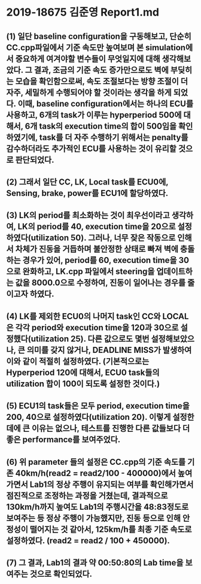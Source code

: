 # 2019-18675 김준영 Report1.md

## (1) 일단 baseline configuration을 구동해보고, 단순히 CC.cpp파일에서 기준 속도만 높여보며 본 simulation에서 중요하게 여겨야할 변수들이 무엇일지에 대해 생각해보았다. 그 결과, 조금의 기준 속도 증가만으로도 벽에 부딪히는 모습을 확인함으로써, 속도 조절보다는 방향 조절이 더 자주, 세밀하게 수행되어야 할 것이라는 생각을 하게 되었다. 이때, baseline configuration에서는 하나의 ECU를 사용하고, 6개의 task가 이루는 hyperperiod 500에 대해서, 6개 task의 execution time의 합이 500임을 확인하였기에, task를 더 자주 수행하기 위해서는 penalty를 감수하더라도 추가적인 ECU를 사용하는 것이 유리할 것으로 판단되었다.

## (2) 그래서 일단 CC, LK, Local task를 ECU0에, Sensing, brake, power를 ECU1에 할당하였다.

## (3) LK의 period를 최소화하는 것이 최우선이라고 생각하여, LK의 period를 40, execution time을 20으로 설정하였다(utilization 50). 그러나, 너무 잦은 작동으로 인해서 차체가 진동을 거듭하며 불안정한 상태로 빠져 벽에 충돌하는 경우가 있어, period를 60, execution time을 30으로 완화하고, LK.cpp 파일에서 steering을 업데이트하는 값을 8000.0으로 수정하여, 진동이 일어나는 경우를 줄이고자 하였다.

## (4) LK를 제외한 ECU0의 나머지 task인 CC와 LOCAL은 각각 period와 execution time을 120과 30으로 설정했다(utilization 25). 다른 값으로도 몇번 설정해보았으나, 큰 의미를 갖지 않거나, DEADLINE MISS가 발생하여 이와 같이 적절히 설정하였다. (기본적으로는 Hyperperiod 120에 대해서, ECU0 task들의 utilization 합이 100이 되도록 설정한 것이다.) 

## (5) ECU1의 task들은 모두 period, execution time을 200, 40으로 설정하였다(utilization 20). 이렇게 설정한 데에 큰 이유는 없으나, 테스트를 진행한 다른 값들보다 더 좋은 performance를 보여주었다.

## (6) 위 parameter 들의 설정은 CC.cpp의 기준 속도를 기존 40km/h(read2 = read2/100 - 400000)에서 높여가면서 Lab1의 정상 주행이 유지되는 여부를 확인해가면서 점진적으로 조정하는 과정을 거쳤는데, 결과적으로 130km/h까지 높여도 Lab1의 주행시간을 48:83정도로 보여주는 등 정상 주행이 가능했지만, 진동 등으로 인해 안정성이 떨어지는 것 같아서, 125km/h를 최종 기준 속도로 설정하였다. (read2 = read2 / 100 + 450000).

## (7) 그 결과, Lab1의 결과 약 00:50:80의 Lab time을 보여주는 것으로 확인되었다.